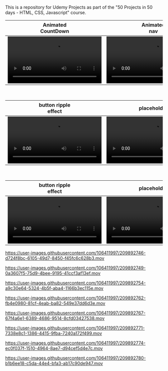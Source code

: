 This is a repository for Udemy Projects as part of the "50 Projects in 50 days - HTML, CSS, Javascript" course.

| Animated<br/>CountDown | Animated<br>nav  | autotext<br>effect| background<br>slider  |
|----|---|-------|-----|
| <video src="https://user-images.githubusercontent.com/106411997/209891424-10b3d7c1-af8e-4e32-acfd-b1cd1f4c49dc.mp4">| <video src="https://user-images.githubusercontent.com/106411997/209891583-ccbf11e5-003f-4801-8cd6-1ef500da7d56.mov"> | <video src="https://user-images.githubusercontent.com/106411997/209891655-330deed9-bea3-4cf2-b016-b7e30dc914a2.mov"> | <video src="https://user-images.githubusercontent.com/106411997/209891659-9b0a3ee8-af76-491b-b421-2779c0fda646.mov"> |

<br>

| button ripple<br> effect | placeholder  | counter | dad jokes |
|----|---|-------|-----|
| <video src="https://user-images.githubusercontent.com/106411997/209892243-84723a28-87ca-43bd-b19e-282a4c7a0f12.mov">| <video src="https://user-images.githubusercontent.com/106411997/209892245-cb21d4ae-b0ee-447b-8408-40742ca11525.mov"> | <video src="https://user-images.githubusercontent.com/106411997/209892251-63a66afd-4b4d-453b-af7f-5d7181e13797.mov"> | <video src="https://user-images.githubusercontent.com/106411997/209892257-f1c65b60-46f2-4a14-aef5-6f924af7d807.mov"> |


<br>

| button ripple<br> effect | placeholder  | counter | dad jokes |
|----|---|-------|-----|
| <video src="https://user-images.githubusercontent.com/106411997/209892566-a89ac900-6f3f-4905-926c-300d25f27b10.mov">| <video src="https://user-images.githubusercontent.com/106411997/209892569-47350aa0-184f-4866-9216-ac652de1e20b.mov"> | <video src="https://user-images.githubusercontent.com/106411997/209892574-f7defd02-d9c7-4523-b498-6c9d1728df03.mov"> | <video src="https://user-images.githubusercontent.com/106411997/209892577-2cd6c7dc-8862-4d5b-81a2-05497095bdfc.mov"> |




https://user-images.githubusercontent.com/106411997/209892746-d724f8bc-6105-49d7-8450-f45fc6c628b3.mov




https://user-images.githubusercontent.com/106411997/209892749-0a3607f5-75d9-4bee-9195-41ccf3af13ef.mov





https://user-images.githubusercontent.com/106411997/209892754-a9c30e64-5324-4b5f-aba4-1166b3ec115e.mov





https://user-images.githubusercontent.com/106411997/209892762-fb4e0980-81cf-4eab-ba82-549e37dd6d3e.mov



https://user-images.githubusercontent.com/106411997/209892767-67f4a6e1-6389-4686-9514-8cfd03427538.mov



https://user-images.githubusercontent.com/106411997/209892771-7338e8c1-1386-4415-9fba-7240a172f499.mov




https://user-images.githubusercontent.com/106411997/209892774-ec0f037f-1510-4964-8ae7-d94cef5d4e7c.mov




https://user-images.githubusercontent.com/106411997/209892780-b1b6ee18-c5da-44e4-bfa3-ab17c90de947.mov

















